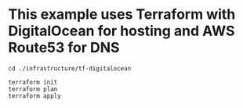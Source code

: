 # This example uses Terraform with DigitalOcean for hosting and AWS Route53 for DNS

``` shell
cd ./infrastructure/tf-digitalocean
```

``` shell
terraform init
terraform plan
terraform apply
```
